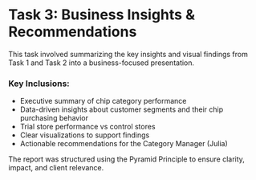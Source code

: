 # Task 3: Business Insights & Recommendations

This task involved summarizing the key insights and visual findings from Task 1 and Task 2 into a business-focused presentation.

### Key Inclusions:
- Executive summary of chip category performance
- Data-driven insights about customer segments and their chip purchasing behavior
- Trial store performance vs control stores
- Clear visualizations to support findings
- Actionable recommendations for the Category Manager (Julia)

The report was structured using the Pyramid Principle to ensure clarity, impact, and client relevance.
